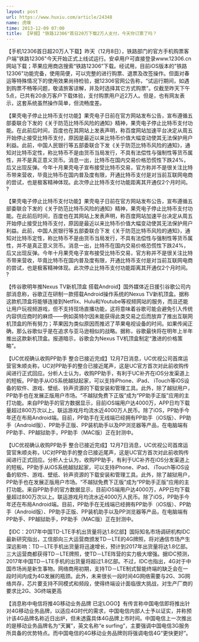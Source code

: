```yaml
---
layout: post
url: https://www.huxiu.com/article/24348
name: 虎嗅
time: 2013-12-09 07:00
title: 【早报】"铁路12306"首日20万下载2万人支付，今天你订票了吗？
---
```

【手机12306首日超20万人下载】昨天（12月8日），铁路部门的官方手机购票客户端"铁路12306"今天开始正式上线试运行。安卓用户可直接登录www.12306.cn网站下载；苹果应用商店搜索“铁路12306”下载。经试用，目前iOS版本的"铁路12306"功能完备，使用简便，可以完整的进行购票、退票及改签操作。但面对春运等特殊情况下的使用效果尚待检验，据12306官网公告称，“试运行期间，如遇到购票不畅等问题，敬请旅客谅解，并及时选择其它方式购票”。仅截至昨天下午5点，已共有20余万客户下载体验，支付购票用户近2万人。但是，也有网友表示，这套系统虽然操作简单，但流畅度差。

【果壳电子停止比特币支付功能】果壳电子日前在官方网站发布公告，宣布遵循五部委联合下发的《关于防范比特币风险的通知》精神，果壳电子停止比特币支付功能。在此前后时间，百度也在其网站上发表声明，称百度网站加速平台决定从周五开始停止接受比特币支付，原因是最近以来比特币价值大幅变动使其无法保护用户利益。此前，中国人民银行等五部委联合下发《关于防范比特币风险的通知》，通知对比特币定性，称比特币不是由货币当局发行，不具有法偿性与强制性等货币属性，并不是真正意义货币。消息一出，比特币在国内交易价格恐慌性下跌24%，后又出现反弹。今年十月果壳电子宣布接受比特币交易，官方称并不是很关注比特币带来营收，毕竟比特币在国内普及度有限，开通比特币支付是对当前互联网电商的尝试，也是极客精神体现。此次停止比特币支付功能距离其开通仅2个月时间。 ?

【果壳电子停止比特币支付功能】果壳电子日前在官方网站发布公告，宣布遵循五部委联合下发的《关于防范比特币风险的通知》精神，果壳电子停止比特币支付功能。在此前后时间，百度也在其网站上发表声明，称百度网站加速平台决定从周五开始停止接受比特币支付，原因是最近以来比特币价值大幅变动使其无法保护用户利益。此前，中国人民银行等五部委联合下发《关于防范比特币风险的通知》，通知对比特币定性，称比特币不是由货币当局发行，不具有法偿性与强制性等货币属性，并不是真正意义货币。消息一出，比特币在国内交易价格恐慌性下跌24%，后又出现反弹。今年十月果壳电子宣布接受比特币交易，官方称并不是很关注比特币带来营收，毕竟比特币在国内普及度有限，开通比特币支付是对当前互联网电商的尝试，也是极客精神体现。此次停止比特币支付功能距离其开通仅2个月时间。 ?

【传谷歌明年推Nexus TV新机顶盒 搭载Android】国外媒体近日援引谷歌公司内部消息称，谷歌正在研制一款搭载Android操作系统的Nexus TV新机顶盒。据称这款机顶盒将能够连接到Netflix、Hulu和Youtube等视频网站的服务，而且还能让用户玩视频游戏，但不支持现场直播功能，这将意味着谷歌可能会避免引入传统内容供应商时的麻烦——例如英特尔因未能获得此类交易之后而放弃了推出互联网机顶盒的所有努力；苹果因为类似原因而推迟了苹果电视设备的时间。如果传闻正确，那么谷歌似乎是在追求与亚马逊相似的战略。据称，谷歌最快将在明年上半年推出这款新机顶盒。报道暗示，谷歌会为Nexus TV机顶盒制定“激进的价格策略”。

【UC优视确认收购PP助手 整合已接近完成】12月7日消息，UC优视公司首席运营官朱顺炎称，UC对PP助手的整合已接近尾声，这是UC官方首次对此前收购传闻进行正式回应。分析人士认为，收购PP助手，有利于UC补齐在iOS分发渠道上的短板。PP助手从iOS系统越狱起家，可以支持iPhone、iPad、 iTouch等iOS设备的软件、游戏、壁纸、铃声资源的下载安装和管理工具。此外，除了越狱用户，PP助手也在发展正版用户市场。“不越狱免费下正版”成为“PP助手正版”应用的主打功能。来自PP助手的官方数据显示，目前iOS端用户达4000万，APP日均下载量超过800万次以上。联运游戏月均流水近4000万人民币。除了iOS，PP助手今年还在布局Android端。目前，PP助手在无线端已经拥有PP助手（iOS版）、PP助手（Android版）、PP助手正版、PP装机助手以及PP浏览器等产品，在电脑端有PP助手、PP越狱助手，PP助手（MAC版）正在封测中。

【UC优视确认收购PP助手 整合已接近完成】12月7日消息，UC优视公司首席运营官朱顺炎称，UC对PP助手的整合已接近尾声，这是UC官方首次对此前收购传闻进行正式回应。分析人士认为，收购PP助手，有利于UC补齐在iOS分发渠道上的短板。PP助手从iOS系统越狱起家，可以支持iPhone、iPad、 iTouch等iOS设备的软件、游戏、壁纸、铃声资源的下载安装和管理工具。此外，除了越狱用户，PP助手也在发展正版用户市场。“不越狱免费下正版”成为“PP助手正版”应用的主打功能。来自PP助手的官方数据显示，目前iOS端用户达4000万，APP日均下载量超过800万次以上。联运游戏月均流水近4000万人民币。除了iOS，PP助手今年还在布局Android端。目前，PP助手在无线端已经拥有PP助手（iOS版）、PP助手（Android版）、PP助手正版、PP装机助手以及PP浏览器等产品，在电脑端有PP助手、PP越狱助手，PP助手（MAC版）正在封测中。

【IDC：2017年中国TD-LTE手机出货量将达1.8亿部】国际知名市场调研机构IDC最新研究指出，工信部向三大运营商颁发TD－LTE的4G牌照，将对通信市场产生深远影响：TD－LTE手机出货量将迅速增长，预计到2017年出货量将达1.8亿部。三大运营商都获得TD－LTE牌照，使TD－LTE阵营的实力极大增强。据IDC预测，2017年中国TD－LTE手机的出货量将超过1.8亿部。不过，IDC也指出，4G对于中国市场尚是新生事物。网络商用初期，支持TD－LTE制式智能终端的缺乏会在一段时间内成为4G发展的瓶颈。此外，未来很长一段时间4G网络需要与2G、3G网络共存，芯片要支持不同模式和频段，使得终端设计面临很大挑战，对生产厂商的要求比2G、3G终端更高

【消息称中电信将推4G移动业务品牌 已定LOGO】有传言称中国电信即将推出针对4G移动业务品牌，以适应4G时代的需求，中国电信内部人士予以证实，并称预计该4G品牌名称近日出炉，但未透露具体4G品牌上市时间。中国电信上一次推出的是移动业务品牌名为“天翼”，英文名称“e surfing”，主要强调中国电信3G服务所具备的优势特点。而中国电信的4G移动业务品牌则将强调电信4G“更快更好”。

